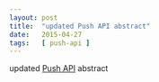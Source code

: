 ```yaml
---
layout: post
title:  "updated Push API abstract"
date:   2015-04-27
tags:   [ push-api ]
---
```


updated [Push API](/spec/push-api) abstract

